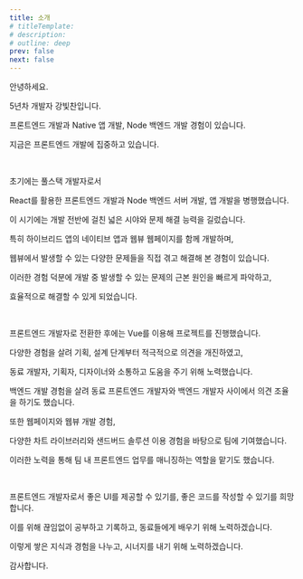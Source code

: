 ```yaml
---
title: 소개
# titleTemplate:
# description:
# outline: deep
prev: false
next: false
---
```


<!--
https://www.buildyourstory.kr/writing-selfintroduction-letter5/

1.내가 누구인지, 지금 어떤 상태인지 보여준다.
→ 나의 과거와 현재를 보여주는 메시지를 구성한다.

2.갈망하는 목표와 이루려는 이유가 무엇인지 알려준다.
→ 나의 목표와 그것을 이루려는 이유가 무엇인지 알려준다.

3.극복해야 할 장애물이 눈 앞에 있지만, 이뤄낼 수 있을 거라는 믿음을 준다.
→ 내가 앞으로 다가올 문제도 잘 해결해줄 수 있는 존재라는 걸 보여준다.
-->

안녕하세요.

5년차 개발자 강빛찬입니다.

프론트엔드 개발과 Native 앱 개발, Node 백엔드 개발 경험이 있습니다.

지금은 프론트엔드 개발에 집중하고 있습니다.

<br>

초기에는 풀스택 개발자로서

React를 활용한 프론트엔드 개발과 Node 백엔드 서버 개발, 앱 개발을 병행했습니다.

이 시기에는 개발 전반에 걸친 넓은 시야와 문제 해결 능력을 길렀습니다.

특히 하이브리드 앱의 네이티브 앱과 웹뷰 웹페이지를 함께 개발하며,

웹뷰에서 발생할 수 있는 다양한 문제들을 직접 겪고 해결해 본 경험이 있습니다.

이러한 경험 덕분에 개발 중 발생할 수 있는 문제의 근본 원인을 빠르게 파악하고,

효율적으로 해결할 수 있게 되었습니다.

<br>

프론트엔드 개발자로 전환한 후에는 Vue를 이용해 프로젝트를 진행했습니다.

다양한 경험을 살려 기획, 설계 단계부터 적극적으로 의견을 개진하였고,

동료 개발자, 기획자, 디자이너와 소통하고 도움을 주기 위해 노력했습니다.

백엔드 개발 경험을 살려 동료 프론트엔드 개발자와 백엔드 개발자 사이에서 의견 조율을 하기도 했습니다.

또한 웹페이지와 웹뷰 개발 경험,

다양한 차트 라이브러리와 샌드버드 솔루션 이용 경험을 바탕으로 팀에 기여했습니다.

이러한 노력을 통해 팀 내 프론트엔드 업무를 매니징하는 역할을 맡기도 했습니다.

<br>

<!--
문제를 해결하는 데서 오는 성취감을 좋아하고, 사람을 통해 배우는 것을 좋아합니다.

'배울 점 없는 사람은 없다' 라는 마음으로 끊임없이 배우려고 노력합니다.

개발 프로세스 전반에 대한 이해도를 바탕으로 동료들과의 원활한 커뮤니케이션이 가능합니다.

부족한 부분이 있더라도 빠르게 학습하고 적용할 수 있는 능력을 지니고 있습니다.

더 나은 코드를 위해 끊임없이 고민하고 학습하며 더 나은 웹서비스를 제공할 수 있도록 노력하겠습니다.
-->

프론트엔드 개발자로서 좋은 UI를 제공할 수 있기를, 좋은 코드를 작성할 수 있기를 희망합니다.

이를 위해 끊임없이 공부하고 기록하고, 동료들에게 배우기 위해 노력하겠습니다.

이렇게 쌓은 지식과 경험을 나누고, 시너지를 내기 위해 노력하겠습니다.

감사합니다.
